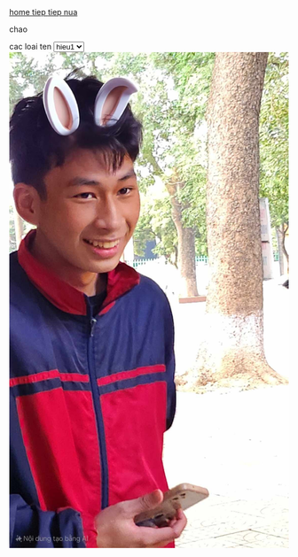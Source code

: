<!DOCTYPE html>
<html lang="vi">
  <head>
    <meta charset="UTF-8" />
    <meta name="viewport" content="width=device-width, initial-scale=1.0" />
    <title>bai hoc dau tien</title>
  </head>

  <body>
    <a href="/img/THU1.html"> home </a>
    <a href="/img/THU2.html">tiep </a>
    <a href="/img/THU3.html">tiep nua</a>
    <p>chao</p>
    <form>
      <label for="name">cac loai ten</label>
      <select name="name" id="name">
        <option value="hieu1">hieu1</option>
        <option value="hieu2">hieu2</option>
        <option value="hieu3">hieu3</option>
      </select>
    </form>
    <img src="hieudo.jpg" alt="ảnh hiếu đơ" />
  </body>
</html>
